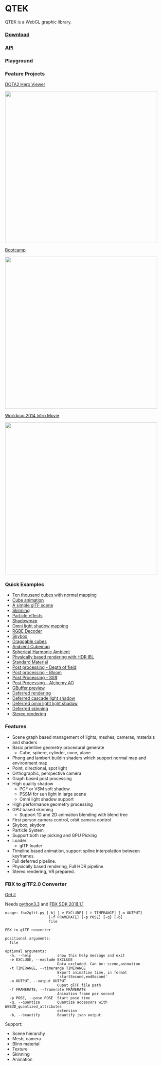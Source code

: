 # QTEK

QTEK is a WebGL graphic library.

### [Download](https://github.com/pissang/qtek/releases)

### [API](http://pissang.github.io/qtek/doc/api)

### [Playground](https://github.com/pissang/qtek-playground)

### Feature Projects

[DOTA2 Hero Viewer](https://github.com/pissang/dota2hero)

<a href="https://github.com/pissang/qtek-bootcamp" target="_blank">
<img src="http://pictures-shenyi.qiniudn.com/dota2hero-2.jpg" width="500"></img>
</a>

[Bootcamp](https://github.com/pissang/qtek-bootcamp/)

<a href="https://github.com/pissang/qtek-bootcamp/" target="_blank">
<img src="http://pictures-shenyi.qiniudn.com/bootcamp-1.jpg" width="500"></img>
</a>

[Worldcup 2014 Intro Movie](https://github.com/pissang/worldcup-intro)

<a href="https://github.com/pissang/worldcup-intro" target="_blank">
<img src="https://github.com/pissang/worldcup-intro/raw/master/screenshots/2.png" width="500" alt="">
</a>


### Quick Examples
+ [Ten thousand cubes with normal mapping](http://pissang.github.io/qtek/tests/cubes.html)
+ [Cube animation](http://pissang.github.io/qtek/tests/cubeanim.html)
+ [A simple glTF scene](http://pissang.github.io/qtek/tests/gltf.html)
+ [Skinning](http://pissang.github.io/qtek/tests/skinning.html)
+ [Particle effects](http://pissang.github.io/qtek/tests/particle.html)
+ [Shadowmap](http://pissang.github.io/qtek/tests/shadowmap.html)
+ [Omni light shadow mapping](http://pissang.github.io/qtek/tests/cubeshadowmap.html)
+ [RGBE Decoder](http://pissang.github.io/qtek/tests/rgbedecoder.html)
+ [Skybox](http://pissang.github.io/qtek/tests/skybox.html)
+ [Draggable cubes](http://pissang.github.io/qtek/tests/picking.html)
+ [Ambient Cubemap](http://pissang.github.io/qtek/tests/ambientcubemap.html)
+ [Spherical Harmonic Ambient](http://pissang.github.io/qtek/tests/spherical_harmonic.html)
+ [Physically based rendering with HDR IBL](http://pissang.github.io/qtek/tests/IBL.html)
+ [Standard Material](http://pissang.github.io/qtek/tests/standard_material.html)
+ [Post processing - Depth of field](http://pissang.github.io/qtek/tests/dof.html)
+ [Post processing - Bloom](http://pissang.github.io/qtek/tests/tron.html)
+ [Post Processing - SSR](http://pissang.github.io/qtek/tests/ssr3.html)
+ [Post Processing - Alchemy AO](http://pissang.github.io/qtek/tests/alchemyao.html)
+ [GBuffer preview](http://pissang.github.io/qtek/tests/gbuffer.html)
+ [Deferred rendering](http://pissang.github.io/qtek/tests/deferred.html)
+ [Deferred cascade light shadow](http://pissang.github.io/qtek/tests/deferred_shadow3.html)
+ [Deferred omni light light shadow](http://pissang.github.io/qtek/tests/deferred_shadow.html)
+ [Deferred skinning](http://pissang.github.io/qtek/tests/deferred_skinning.html)
+ [Stereo rendering](http://pissang.github.io/qtek/tests/stereo.html)

### Features

+ Scene graph based management of lights, meshes, cameras, materials and shaders
+ Basic primitive geometry procedural generate
    + Cube, sphere, cylinder, cone, plane
+ Phong and lambert buildin shaders which support normal map and environment map
+ Point, directional, spot light
+ Orthographic, perspective camera
+ Graph based post processing
+ High quality shadow
    + PCF or VSM soft shadow
    + PSSM for sun light in large scene
    + Omni light shadow support
+ High performance geometry processing
+ GPU based skinning
    + Support 1D and 2D animation blending with blend tree
+ First person camera control, orbit camera control
+ Skybox, skydom
+ Particle System
+ Support both ray picking and GPU Picking
+ Loader
    + glTF loader
+ Timeline based animation, support spline interpolation between keyframes.
+ Full deferred pipeline.
+ Physically based rendering, Full HDR pipeline.
+ Stereo rendering, VR prepared.


### FBX to glTF2.0 Converter

[Get it](https://github.com/pissang/qtek/blob/master/tools/fbx2gltf.py)

Needs [python3.3](https://www.python.org/download/releases/3.3.0/) and [FBX SDK 2018.1.1](http://usa.autodesk.com/adsk/servlet/pc/item?siteID=123112&id=26416130)

```
usage: fbx2gltf.py [-h] [-e EXCLUDE] [-t TIMERANGE] [-o OUTPUT]
                    [-f FRAMERATE] [-p POSE] [-q] [-b]
                    file

FBX to glTF converter

positional arguments:
  file

optional arguments:
  -h, --help            show this help message and exit
  -e EXCLUDE, --exclude EXCLUDE
                        Data excluded. Can be: scene,animation
  -t TIMERANGE, --timerange TIMERANGE
                        Export animation time, in format
                        'startSecond,endSecond'
  -o OUTPUT, --output OUTPUT
                        Ouput glTF file path
  -f FRAMERATE, --framerate FRAMERATE
                        Animation frame per second
  -p POSE, --pose POSE  Start pose time
  -q, --quantize        Quantize accessors with WEB3D_quantized_attributes
                        extension
  -b, --beautify        Beautify json output.
```

Support:

+ Scene hierarchy
+ Mesh, camera
+ Blinn material
+ Texture
+ Skinning
+ Animation


